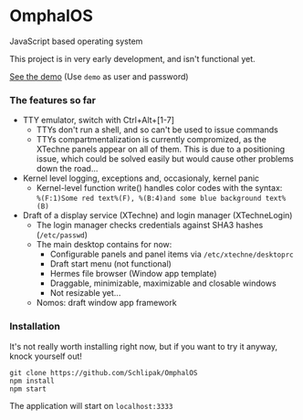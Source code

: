 # OmphalOS
JavaScript based operating system

This project is in very early development, and isn't functional yet.

[See the demo](http://schlipak.github.io/OmphalOS) (Use `demo` as user and password)

### The features so far

- TTY emulator, switch with Ctrl+Alt+[1-7]
    - TTYs don't run a shell, and so can't be used to issue commands
    - TTYs compartmentalization is currently compromized, as the XTechne panels appear on all of them. This is due to a positioning issue, which could be solved easily but would cause other problems down the road...
- Kernel level logging, exceptions and, occasionaly, kernel panic
    - Kernel-level function write() handles color codes with the syntax:<br />
    `%(F:1)Some red text%(F), %(B:4)and some blue background text%(B)`
- Draft of a display service (XTechne) and login manager (XTechneLogin)
    - The login manager checks credentials against SHA3 hashes (`/etc/passwd`)
    - The main desktop contains for now:
        - Configurable panels and panel items via `/etc/xtechne/desktoprc`
        - Draft start menu (not functional)
        - Hermes file browser (Window app template)
        - Draggable, minimizable, maximizable and closable windows
        - Not resizable yet...
    - Nomos: draft window app framework

### Installation

It's not really worth installing right now, but if you want to try it anyway, knock yourself out!

``` shell
git clone https://github.com/Schlipak/OmphalOS
npm install
npm start
```

The application will start on `localhost:3333`
